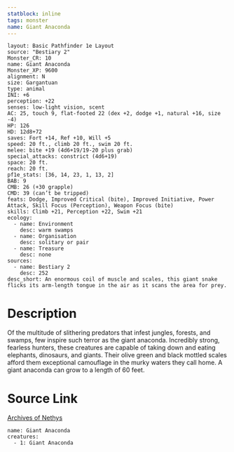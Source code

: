 ```yaml
---
statblock: inline
tags: monster
name: Giant Anaconda
---
```

```statblock
layout: Basic Pathfinder 1e Layout
source: "Bestiary 2"
Monster_CR: 10
name: Giant Anaconda
Monster_XP: 9600
alignment: N
size: Gargantuan
type: animal
INI: +6
perception: +22
senses: low-light vision, scent
AC: 25, touch 9, flat-footed 22 (dex +2, dodge +1, natural +16, size -4)
HP: 126
HD: 12d8+72
saves: Fort +14, Ref +10, Will +5
speed: 20 ft., climb 20 ft., swim 20 ft.
melee: bite +19 (4d6+19/19-20 plus grab)
special_attacks: constrict (4d6+19)
space: 20 ft.
reach: 20 ft.
pf1e_stats: [36, 14, 23, 1, 13, 2]
BAB: 9
CMB: 26 (+30 grapple)
CMD: 39 (can’t be tripped)
feats: Dodge, Improved Critical (bite), Improved Initiative, Power Attack, Skill Focus (Perception), Weapon Focus (bite)
skills: Climb +21, Perception +22, Swim +21
ecology:
  - name: Environment
    desc: warm swamps
  - name: Organisation
    desc: solitary or pair
  - name: Treasure
    desc: none
sources:
  - name: Bestiary 2
    desc: 252
desc_short: An enormous coil of muscle and scales, this giant snake flicks its arm-length tongue in the air as it scans the area for prey.
```
# Description
Of the multitude of slithering predators that infest jungles, forests, and swamps, few inspire such terror as the giant anaconda. Incredibly strong, fearless hunters, these creatures are capable of taking down and eating elephants, dinosaurs, and giants. Their olive green and black mottled scales afford them exceptional camouflage in the murky waters they call home. A giant anaconda can grow to a length of 60 feet.
# Source Link
[Archives of Nethys](https://aonprd.com/MonsterDisplay.aspx?ItemName=Giant%20Anaconda)
```encounter-table
name: Giant Anaconda
creatures:
  - 1: Giant Anaconda
```
